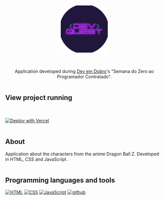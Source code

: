 <br />

<div align="center">
  <kbd>
    <img align="" width="150px" src="/logo.png">
  </kbd>
  
<br />

<br /><br />
Application developed during [Dev em Dobro](https://devemdobro.com/)'s "Semana do Zero ao Programador Contratado". <br /><br />

</div> 

##  View project running 
  
 <br /><br /> [![Deploy with Vercel](https://vercel.com/button)](https://js-dragonballz-dev-git-main-zwiicker.vercel.app/)<br /><br />

## About
  
Application about the characters from the anime Dragon Ball Z. Developed in HTML, CSS and JavaScript . <br /><br /> 
    
## Programming languages and tools

<p align="left">
       
  <a href="https://github.com/Zwiicker?tab=repositories&q=&type=&language=html&sort="><img src="https://img.shields.io/badge/HTML5-E34F26?style=for-the-badge&logo=html5&logoColor=white" alt="HTML"/></a>
   <a href="https://github.com/Zwiicker?tab=repositories&q=&type=&language=css&sort="><img src="https://img.shields.io/badge/CSS-239120?&style=for-the-badge&logo=css3&logoColor=white" alt="CSS"/></a>
     <a href="https://github.com/Zwiicker?tab=repositories&q=&type=&language=javascript&sort="><img src="https://img.shields.io/badge/JavaScript-F7DF1E?style=for-the-badge&logo=javascript&logoColor=black" alt="JavaScript"/></a>
  <a href="https://github.com/">
  <img src="https://img.shields.io/badge/GitHub-100000?style=for-the-badge&logo=github&logoColor=white" alt="github"/>
  </a>
  
</p>
<br /><br />
